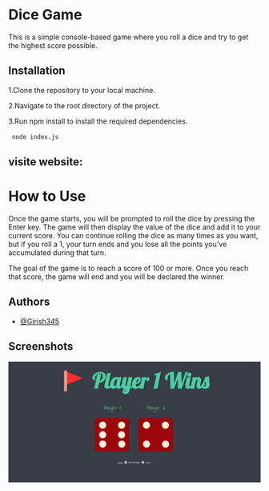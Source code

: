 
# Dice Game

This is a simple console-based game where you roll a dice and try to get the highest score possible.


## Installation

1.Clone the repository to your local machine.

2.Navigate to the root directory of the project.

3.Run npm install to install the required dependencies.

```bash
 node index.js
```
    
## visite website:  






# How to Use

Once the game starts, you will be prompted to roll the dice by pressing the Enter key. The game will then display the value of the dice and add it to your current score. You can continue rolling the dice as many times as you want, but if you roll a 1, your turn ends and you lose all the points you've accumulated during that turn.

The goal of the game is to reach a score of 100 or more. Once you reach that score, the game will end and you will be declared the winner.


## Authors

- [@Girish345](https://www.github.com/Girish345)


## Screenshots

![Blog](https://github.com/Girish345/Dice-Game/blob/main/Screenshot_20230219_121149.png)





